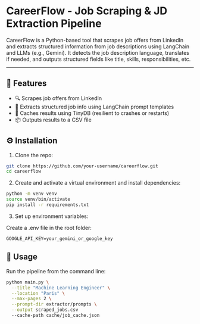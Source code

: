 # CareerFlow - Job Scraping & JD Extraction Pipeline

CareerFlow is a Python-based tool that scrapes job offers from LinkedIn and extracts structured information from job descriptions using LangChain and LLMs (e.g., Gemini). It detects the job description language, translates if needed, and outputs structured fields like title, skills, responsibilities, etc.

---

## 🚀 Features

- 🔍 Scrapes job offers from LinkedIn
- 🤖 Extracts structured job info using LangChain prompt templates
- 💾 Caches results using TinyDB (resilient to crashes or restarts)
- 📦 Outputs results to a CSV file

## ⚙️ Installation

1. Clone the repo:
```bash
git clone https://github.com/your-username/careerflow.git
cd careerflow
```
2. Create and activate a virtual environment and install dependencies:
```bash
python -m venv venv
source venv/bin/activate
pip install -r requirements.txt
```
3. Set up environment variables:

Create a .env file in the root folder:
```
GOOGLE_API_KEY=your_gemini_or_google_key
```
## 🧪 Usage

Run the pipeline from the command line:
```bash
python main.py \
  --title "Machine Learning Engineer" \
  --location "Paris" \
  --max-pages 2 \
  --prompt-dir extractor/prompts \
  --output scraped_jobs.csv
  --cache-path cache/job_cache.json
```
